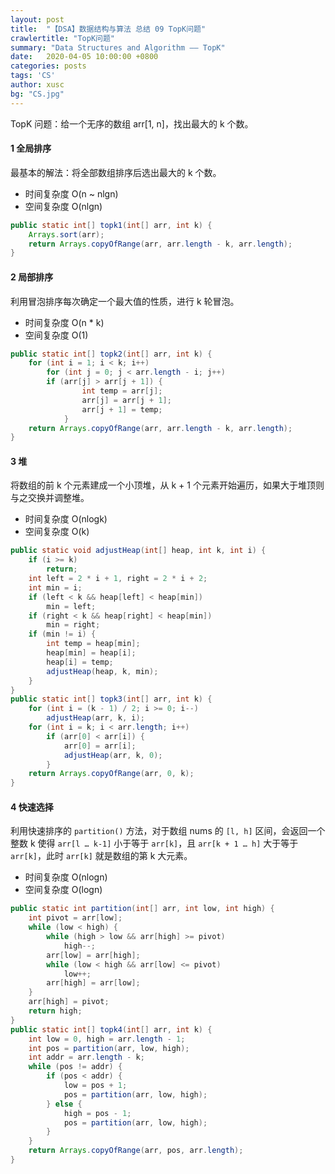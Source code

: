 ```yaml
---
layout: post
title:  "【DSA】数据结构与算法 总结 09 TopK问题"
crawlertitle: "TopK问题"
summary: "Data Structures and Algorithm —— TopK"
date:   2020-04-05 10:00:00 +0800
categories: posts
tags: 'CS'
author: xusc
bg: "CS.jpg"
---
```


TopK 问题：给一个无序的数组 arr[1, n]，找出最大的 k 个数。

#### 1 全局排序
最基本的解法：将全部数组排序后选出最大的 k 个数。
+ 时间复杂度 O(n ~ nlgn)
+ 空间复杂度 O(nlgn)

```java
public static int[] topk1(int[] arr, int k) {
	Arrays.sort(arr);
	return Arrays.copyOfRange(arr, arr.length - k, arr.length);
}
```

#### 2 局部排序
利用冒泡排序每次确定一个最大值的性质，进行 k 轮冒泡。
+ 时间复杂度 O(n * k)
+ 空间复杂度 O(1)

```java
public static int[] topk2(int[] arr, int k) {
	for (int i = 1; i < k; i++)
		for (int j = 0; j < arr.length - i; j++)
		if (arr[j] > arr[j + 1]) {
				int temp = arr[j];
				arr[j] = arr[j + 1];
				arr[j + 1] = temp;
			}
	return Arrays.copyOfRange(arr, arr.length - k, arr.length);
}
```

#### 3 堆
将数组的前 k 个元素建成一个小顶堆，从 k + 1 个元素开始遍历，如果大于堆顶则与之交换并调整堆。
+ 时间复杂度 O(nlogk)
+ 空间复杂度 O(k)

```java
public static void adjustHeap(int[] heap, int k, int i) {
	if (i >= k)
		return;
	int left = 2 * i + 1, right = 2 * i + 2;
	int min = i;
	if (left < k && heap[left] < heap[min])
		min = left;
	if (right < k && heap[right] < heap[min])
		min = right;
	if (min != i) {
		int temp = heap[min];
		heap[min] = heap[i];
		heap[i] = temp;
		adjustHeap(heap, k, min);
	}
}
public static int[] topk3(int[] arr, int k) {
	for (int i = (k - 1) / 2; i >= 0; i--)
		adjustHeap(arr, k, i);
	for (int i = k; i < arr.length; i++)
		if (arr[0] < arr[i]) {
			arr[0] = arr[i];
			adjustHeap(arr, k, 0);
		}
	return Arrays.copyOfRange(arr, 0, k);
}
```

#### 4 快速选择
利用快速排序的 `partition()` 方法，对于数组 nums 的 `[l, h]` 区间，会返回一个整数 k 使得 `arr[l … k-1]` 小于等于 `arr[k]`，且 `arr[k + 1 … h]` 大于等于 `arr[k]`，此时 `arr[k]` 就是数组的第 k 大元素。
+ 时间复杂度 O(nlogn)
+ 空间复杂度 O(logn)


```java
public static int partition(int[] arr, int low, int high) {
	int pivot = arr[low];
	while (low < high) {
		while (high > low && arr[high] >= pivot)
			high--;
		arr[low] = arr[high];
		while (low < high && arr[low] <= pivot)
			low++;
		arr[high] = arr[low];
	}
	arr[high] = pivot;
	return high;
}
public static int[] topk4(int[] arr, int k) {
	int low = 0, high = arr.length - 1;
	int pos = partition(arr, low, high);
	int addr = arr.length - k;
	while (pos != addr) {
		if (pos < addr) {
			low = pos + 1;
			pos = partition(arr, low, high);
		} else {
			high = pos - 1;
			pos = partition(arr, low, high);
		}
	}
	return Arrays.copyOfRange(arr, pos, arr.length);
}
```
